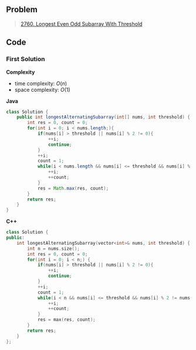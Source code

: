 ## Problem

> [2760. Longest Even Odd Subarray With Threshold](https://leetcode.cn/problems/longest-even-odd-subarray-with-threshold/)

## Code

### First Solution

**Complexity**

- time complexity: $O(n)$
- space complexity: $O(1)$

**Java**

```java
class Solution {
    public int longestAlternatingSubarray(int[] nums, int threshold) {
        int res = 0, count = 0;
        for(int i = 0; i < nums.length;){
            if(nums[i] > threshold || nums[i] % 2 != 0){
                ++i;
                continue;
            }
            ++i;
            count = 1;
            while(i < nums.length && nums[i] <= threshold && nums[i] % 2 != nums[i - 1] % 2){
                ++i;
                ++count;
            }
            res = Math.max(res, count);
        }
        return res;
    }
}
```

**C++**

```c++
class Solution {
public:
    int longestAlternatingSubarray(vector<int>& nums, int threshold) {
        int n = nums.size();
        int res = 0, count = 0;
        for(int i = 0; i < n;) {
            if(nums[i] > threshold || nums[i] % 2 != 0){
                ++i;
                continue;
            }
            ++i;
            count = 1;
            while(i < n && nums[i] <= threshold && nums[i] % 2 != nums[i - 1] % 2){
                ++i;
                ++count;
            }
            res = max(res, count);
        }
        return res;
    }
};
```

